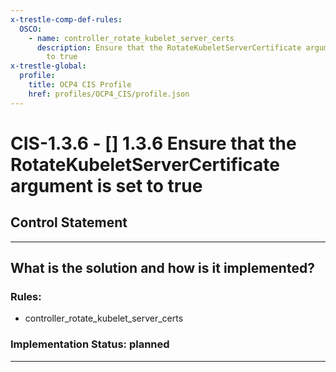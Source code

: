 ```yaml
---
x-trestle-comp-def-rules:
  OSCO:
    - name: controller_rotate_kubelet_server_certs
      description: Ensure that the RotateKubeletServerCertificate argument is set
        to true
x-trestle-global:
  profile:
    title: OCP4 CIS Profile
    href: profiles/OCP4_CIS/profile.json
---
```


# CIS-1.3.6 - \[\] 1.3.6 Ensure that the RotateKubeletServerCertificate argument is set to true

## Control Statement

______________________________________________________________________

## What is the solution and how is it implemented?

<!-- For implementation status enter one of: implemented, partial, planned, alternative, not-applicable -->

<!-- Note that the list of rules under ### Rules: is read-only and changes will not be captured after assembly to JSON -->

<!-- Add control implementation description here for control: CIS-1.3.6 -->

### Rules:

  - controller_rotate_kubelet_server_certs

### Implementation Status: planned

______________________________________________________________________
